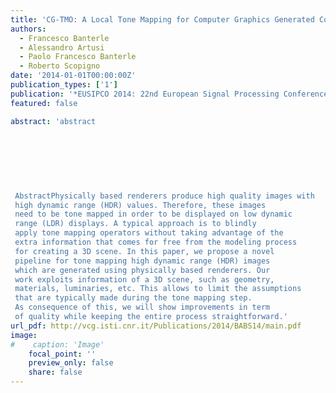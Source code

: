 ```yaml
---
title: 'CG-TMO: A Local Tone Mapping for Computer Graphics Generated Content'
authors:
  - Francesco Banterle
  - Alessandro Artusi
  - Paolo Francesco Banterle
  - Roberto Scopigno
date: '2014-01-01T00:00:00Z'
publication_types: ['1']
publication: '*EUSIPCO 2014: 22nd European Signal Processing Conference*'
featured: false

abstract: 'abstract 	 	 	     AbstractPhysically based renderers produce high quality images with high dynamic range (HDR) values. Therefore, these images need to be tone mapped in order to be displayed on low dynamic range (LDR) displays. A typical approach is to blindly apply tone mapping operators without taking advantage of the extra information that comes for free from the modeling process for creating a 3D scene. In this paper, we propose a novel pipeline for tone mapping high dynamic range (HDR) images which are generated using physically based renderers. Our work exploits information of a 3D scene, such as geometry, materials, luminaries, etc. This allows to limit the assumptions that are typically made during the tone mapping step. As consequence of this, we will show improvements in term of quality while keeping the entire process straightforward.'
url_pdf: http://vcg.isti.cnr.it/Publications/2014/BABS14/main.pdf
image:
#    caption: 'Image'
    focal_point: ''
    preview_only: false
    share: false
---
```

